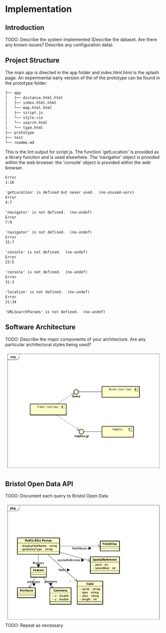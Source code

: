 # Implementation

## Introduction
TODO: Describe the system implemented (Describe the dataset. Are there any known issues? Describe any configuration data).

## Project Structure
The main app is directed in the app folder and index.html.html is the splash page. An experimental early version of the of the prototype can be found in the prototype folder.  

```
├── app
│   ├── distance.html.html
│   ├── index.html.html
│   └── map.html.html
│   ├── script.js
│   └── style.css
│   └── search.html
│   └── type.html    
├── prototype
├── test
└── readme.md
```

This is the lint output for script.js. The function 'getLocation' is provided as a library function and is used elsewhere. The 'navigatior' object is provided within the web browser. the 'console' object is provided within the web browser.
```
Error
1:16

'getLocation' is defined but never used.  (no-unused-vars)
Error
4:7

'navigator' is not defined.  (no-undef)
Error
7:9

'navigator' is not defined.  (no-undef)
Error
15:7

'console' is not defined.  (no-undef)
Error
23:5

'console' is not defined.  (no-undef)
Error
31:3

'location' is not defined.  (no-undef)
Error
31:34

'URLSearchParams' is not defined.  (no-undef)
```

## Software Architecture
TODO: Describe the major components of your architecture. Are any particular architectural styles being used?

![Insert your component Diagram here](images/componentdiagram.png)

## Bristol Open Data API
TODO: Document each query to Bristol Open Data

![UML Class diagrams representing JSON query results](images/class1.png)
TODO: Repeat as necessary
